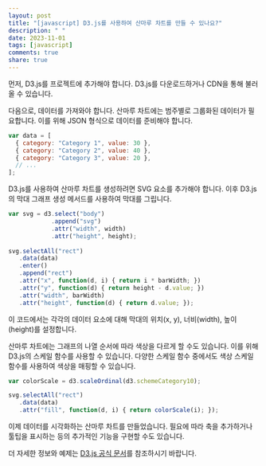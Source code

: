 ```yaml
---
layout: post
title: "[javascript] D3.js를 사용하여 산마루 차트를 만들 수 있나요?"
description: " "
date: 2023-11-01
tags: [javascript]
comments: true
share: true
---
```


먼저, D3.js를 프로젝트에 추가해야 합니다. D3.js를 다운로드하거나 CDN을 통해 불러올 수 있습니다. 

다음으로, 데이터를 가져와야 합니다. 산마루 차트에는 범주별로 그룹화된 데이터가 필요합니다. 이를 위해 JSON 형식으로 데이터를 준비해야 합니다.

```javascript
var data = [
  { category: "Category 1", value: 30 },
  { category: "Category 2", value: 40 },
  { category: "Category 3", value: 20 },
  // ...
];
```

D3.js를 사용하여 산마루 차트를 생성하려면 SVG 요소를 추가해야 합니다. 이후 D3.js의 막대 그래프 생성 메서드를 사용하여 막대를 그립니다.

```javascript
var svg = d3.select("body")
            .append("svg")
            .attr("width", width)
            .attr("height", height);
            
svg.selectAll("rect")
   .data(data)
   .enter()
   .append("rect")
   .attr("x", function(d, i) { return i * barWidth; })
   .attr("y", function(d) { return height - d.value; })
   .attr("width", barWidth)
   .attr("height", function(d) { return d.value; });
```

이 코드에서는 각각의 데이터 요소에 대해 막대의 위치(x, y), 너비(width), 높이(height)를 설정합니다.

산마루 차트에는 그래프의 나열 순서에 따라 색상을 다르게 할 수도 있습니다. 이를 위해 D3.js의 스케일 함수를 사용할 수 있습니다. 다양한 스케일 함수 중에서도 색상 스케일 함수를 사용하여 색상을 매핑할 수 있습니다.

```javascript
var colorScale = d3.scaleOrdinal(d3.schemeCategory10);

svg.selectAll("rect")
   .data(data)
   .attr("fill", function(d, i) { return colorScale(i); });
```

이제 데이터를 시각화하는 산마루 차트를 만들었습니다. 필요에 따라 축을 추가하거나 툴팁을 표시하는 등의 추가적인 기능을 구현할 수도 있습니다.

더 자세한 정보와 예제는 [D3.js 공식 문서](https://d3js.org/)를 참조하시기 바랍니다.